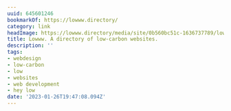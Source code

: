 ```yaml
---
uuid: 645601246
bookmarkOf: https://lowww.directory/
category: link
headImage: https://lowww.directory/media/site/0b560bc51c-1636737789/lowww-1-1200x630-crop-1-q80.jpg
title: Lowww. A directory of low-carbon websites.
description: ''
tags:
- webdesign
- low-carbon
- low
- websites
- web development
- hey low
date: '2023-01-26T19:47:08.094Z'
---
```



